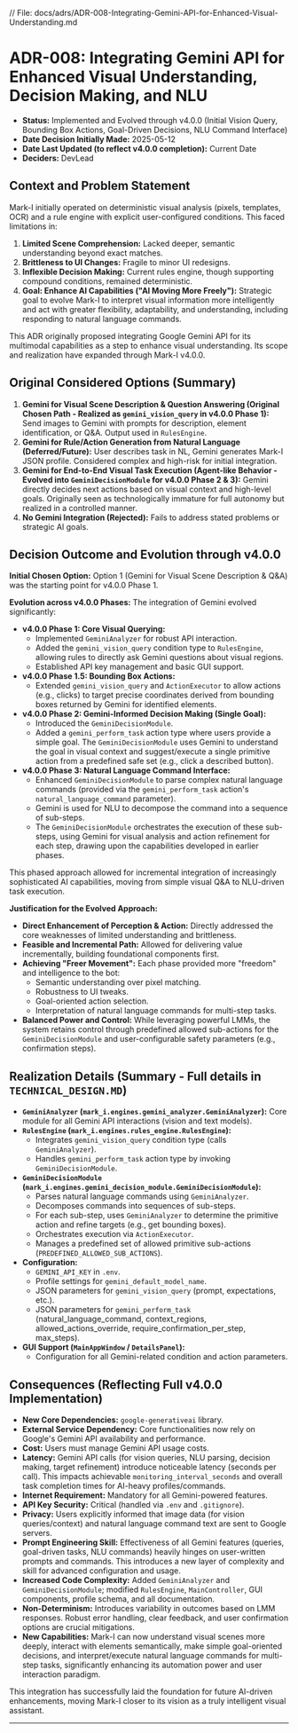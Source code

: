// File: docs/adrs/ADR-008-Integrating-Gemini-API-for-Enhanced-Visual-Understanding.md

# ADR-008: Integrating Gemini API for Enhanced Visual Understanding, Decision Making, and NLU

*   **Status:** Implemented and Evolved through v4.0.0 (Initial Vision Query, Bounding Box Actions, Goal-Driven Decisions, NLU Command Interface)
*   **Date Decision Initially Made:** 2025-05-12
*   **Date Last Updated (to reflect v4.0.0 completion):** Current Date
*   **Deciders:** DevLead

## Context and Problem Statement

Mark-I initially operated on deterministic visual analysis (pixels, templates, OCR) and a rule engine with explicit user-configured conditions. This faced limitations in:
1.  **Limited Scene Comprehension:** Lacked deeper, semantic understanding beyond exact matches.
2.  **Brittleness to UI Changes:** Fragile to minor UI redesigns.
3.  **Inflexible Decision Making:** Current rules engine, though supporting compound conditions, remained deterministic.
4.  **Goal: Enhance AI Capabilities ("AI Moving More Freely"):** Strategic goal to evolve Mark-I to interpret visual information more intelligently and act with greater flexibility, adaptability, and understanding, including responding to natural language commands.

This ADR originally proposed integrating Google Gemini API for its multimodal capabilities as a step to enhance visual understanding. Its scope and realization have expanded through Mark-I v4.0.0.

## Original Considered Options (Summary)

1.  **Gemini for Visual Scene Description & Question Answering (Original Chosen Path - Realized as `gemini_vision_query` in v4.0.0 Phase 1):** Send images to Gemini with prompts for description, element identification, or Q&A. Output used in `RulesEngine`.
2.  **Gemini for Rule/Action Generation from Natural Language (Deferred/Future):** User describes task in NL, Gemini generates Mark-I JSON profile. Considered complex and high-risk for initial integration.
3.  **Gemini for End-to-End Visual Task Execution (Agent-like Behavior - Evolved into `GeminiDecisionModule` for v4.0.0 Phase 2 & 3):** Gemini directly decides next actions based on visual context and high-level goals. Originally seen as technologically immature for full autonomy but realized in a controlled manner.
4.  **No Gemini Integration (Rejected):** Fails to address stated problems or strategic AI goals.

## Decision Outcome and Evolution through v4.0.0

**Initial Chosen Option:** Option 1 (Gemini for Visual Scene Description & Q&A) was the starting point for v4.0.0 Phase 1.

**Evolution across v4.0.0 Phases:** The integration of Gemini evolved significantly:

*   **v4.0.0 Phase 1: Core Visual Querying:**
    *   Implemented `GeminiAnalyzer` for robust API interaction.
    *   Added the `gemini_vision_query` condition type to `RulesEngine`, allowing rules to directly ask Gemini questions about visual regions.
    *   Established API key management and basic GUI support.
*   **v4.0.0 Phase 1.5: Bounding Box Actions:**
    *   Extended `gemini_vision_query` and `ActionExecutor` to allow actions (e.g., clicks) to target precise coordinates derived from bounding boxes returned by Gemini for identified elements.
*   **v4.0.0 Phase 2: Gemini-Informed Decision Making (Single Goal):**
    *   Introduced the `GeminiDecisionModule`.
    *   Added a `gemini_perform_task` action type where users provide a simple goal. The `GeminiDecisionModule` uses Gemini to understand the goal in visual context and suggest/execute a single primitive action from a predefined safe set (e.g., click a described button).
*   **v4.0.0 Phase 3: Natural Language Command Interface:**
    *   Enhanced `GeminiDecisionModule` to parse complex natural language commands (provided via the `gemini_perform_task` action's `natural_language_command` parameter).
    *   Gemini is used for NLU to decompose the command into a sequence of sub-steps.
    *   The `GeminiDecisionModule` orchestrates the execution of these sub-steps, using Gemini for visual analysis and action refinement for each step, drawing upon the capabilities developed in earlier phases.

This phased approach allowed for incremental integration of increasingly sophisticated AI capabilities, moving from simple visual Q&A to NLU-driven task execution.

**Justification for the Evolved Approach:**
*   **Direct Enhancement of Perception & Action:** Directly addressed the core weaknesses of limited understanding and brittleness.
*   **Feasible and Incremental Path:** Allowed for delivering value incrementally, building foundational components first.
*   **Achieving "Freer Movement":** Each phase provided more "freedom" and intelligence to the bot:
    *   Semantic understanding over pixel matching.
    *   Robustness to UI tweaks.
    *   Goal-oriented action selection.
    *   Interpretation of natural language commands for multi-step tasks.
*   **Balanced Power and Control:** While leveraging powerful LMMs, the system retains control through predefined allowed sub-actions for the `GeminiDecisionModule` and user-configurable safety parameters (e.g., confirmation steps).

## Realization Details (Summary - Full details in `TECHNICAL_DESIGN.MD`)

*   **`GeminiAnalyzer` (`mark_i.engines.gemini_analyzer.GeminiAnalyzer`):** Core module for all Gemini API interactions (vision and text models).
*   **`RulesEngine` (`mark_i.engines.rules_engine.RulesEngine`):**
    *   Integrates `gemini_vision_query` condition type (calls `GeminiAnalyzer`).
    *   Handles `gemini_perform_task` action type by invoking `GeminiDecisionModule`.
*   **`GeminiDecisionModule` (`mark_i.engines.gemini_decision_module.GeminiDecisionModule`):**
    *   Parses natural language commands using `GeminiAnalyzer`.
    *   Decomposes commands into sequences of sub-steps.
    *   For each sub-step, uses `GeminiAnalyzer` to determine the primitive action and refine targets (e.g., get bounding boxes).
    *   Orchestrates execution via `ActionExecutor`.
    *   Manages a predefined set of allowed primitive sub-actions (`PREDEFINED_ALLOWED_SUB_ACTIONS`).
*   **Configuration:**
    *   `GEMINI_API_KEY` in `.env`.
    *   Profile settings for `gemini_default_model_name`.
    *   JSON parameters for `gemini_vision_query` (prompt, expectations, etc.).
    *   JSON parameters for `gemini_perform_task` (natural_language_command, context_regions, allowed_actions_override, require_confirmation_per_step, max_steps).
*   **GUI Support (`MainAppWindow` / `DetailsPanel`):**
    *   Configuration for all Gemini-related condition and action parameters.

## Consequences (Reflecting Full v4.0.0 Implementation)

*   **New Core Dependencies:** `google-generativeai` library.
*   **External Service Dependency:** Core functionalities now rely on Google's Gemini API availability and performance.
*   **Cost:** Users must manage Gemini API usage costs.
*   **Latency:** Gemini API calls (for vision queries, NLU parsing, decision making, target refinement) introduce noticeable latency (seconds per call). This impacts achievable `monitoring_interval_seconds` and overall task completion times for AI-heavy profiles/commands.
*   **Internet Requirement:** Mandatory for all Gemini-powered features.
*   **API Key Security:** Critical (handled via `.env` and `.gitignore`).
*   **Privacy:** Users explicitly informed that image data (for vision queries/context) and natural language command text are sent to Google servers.
*   **Prompt Engineering Skill:** Effectiveness of all Gemini features (queries, goal-driven tasks, NLU commands) heavily hinges on user-written prompts and commands. This introduces a new layer of complexity and skill for advanced configuration and usage.
*   **Increased Code Complexity:** Added `GeminiAnalyzer` and `GeminiDecisionModule`; modified `RulesEngine`, `MainController`, GUI components, profile schema, and all documentation.
*   **Non-Determinism:** Introduces variability in outcomes based on LMM responses. Robust error handling, clear feedback, and user confirmation options are crucial mitigations.
*   **New Capabilities:** Mark-I can now understand visual scenes more deeply, interact with elements semantically, make simple goal-oriented decisions, and interpret/execute natural language commands for multi-step tasks, significantly enhancing its automation power and user interaction paradigm.

This integration has successfully laid the foundation for future AI-driven enhancements, moving Mark-I closer to its vision as a truly intelligent visual assistant.

---